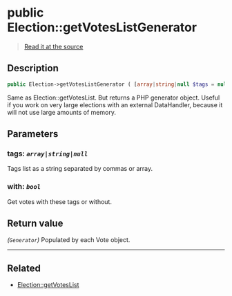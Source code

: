 # public Election::getVotesListGenerator

> [Read it at the source](https://github.com/julien-boudry/Condorcet/blob/master/src/ElectionProcess/VotesProcess.php#L145)

## Description    

```php
public Election->getVotesListGenerator ( [array|string|null $tags = null , bool $with = true] ): Generator
```

Same as Election::getVotesList. But returns a PHP generator object.
Useful if you work on very large elections with an external DataHandler, because it will not use large amounts of memory.

## Parameters

### **tags:** *`array|string|null`*   
Tags list as a string separated by commas or array.    

### **with:** *`bool`*   
Get votes with these tags or without.    


## Return value   

*(`Generator`)* Populated by each Vote object.


---------------------------------------

## Related

* [Election::getVotesList](/Docs/api-reference/Election%20Class/Election--getVotesList.md)    
